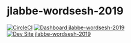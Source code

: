 # jlabbe-wordsesh-2019

[![CircleCI](https://circleci.com/gh/pantheon-training-org/jlabbe-wordsesh-2019.svg?style=shield)](https://circleci.com/gh/pantheon-training-org/jlabbe-wordsesh-2019)
[![Dashboard jlabbe-wordsesh-2019](https://img.shields.io/badge/dashboard-jlabbe_wordsesh_2019-yellow.svg)](https://dashboard.pantheon.io/sites/f0de6b95-25ec-4c24-a3c6-51aedd617651#dev/code)
[![Dev Site jlabbe-wordsesh-2019](https://img.shields.io/badge/site-jlabbe_wordsesh_2019-blue.svg)](http://dev-jlabbe-wordsesh-2019.pantheonsite.io/)